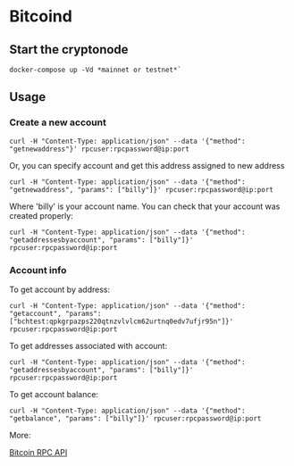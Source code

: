 # Bitcoind

## Start the cryptonode

```shell
docker-compose up -Vd *mainnet or testnet*`
```

## Usage
### Create a new account

```shell
curl -H "Content-Type: application/json" --data '{"method": "getnewaddress"}' rpcuser:rpcpassword@ip:port
```
Or, you can specify account and get this address assigned to new address

```shell
curl -H "Content-Type: application/json" --data '{"method": "getnewaddress", "params": ["billy"]}' rpcuser:rpcpassword@ip:port
```

Where 'billy' is your account name. You can check that your account was created properly:

```shell
curl -H "Content-Type: application/json" --data '{"method": "getaddressesbyaccount", "params": ["billy"]}' rpcuser:rpcpassword@ip:port
```

### Account info

To get account by address:

```shell
curl -H "Content-Type: application/json" --data '{"method": "getaccount", "params": ["bchtest:qpkgrpazps220qtnzvlvlcm62urtnq0edv7ufjr95n"]}' rpcuser:rpcpassword@ip:port
```

To get addresses associated with account:

```shell
curl -H "Content-Type: application/json" --data '{"method": "getaddressesbyaccount", "params": ["billy"]}' rpcuser:rpcpassword@ip:port
```

To get account balance:

```shell
curl -H "Content-Type: application/json" --data '{"method": "getbalance", "params": ["billy"]}' rpcuser:rpcpassword@ip:port
```

More:

[Bitcoin RPC API](https://en.bitcoin.it/wiki/Original_Bitcoin_client/API_calls_list)
